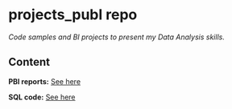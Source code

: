 # projects_publ repo
_Code samples and BI projects to present my Data Analysis skills._

## Content
**PBI reports:** [See here](https://github.com/mmbiskup/projects_publ/tree/main/PBI%20reports)

**SQL code:** [See here](https://github.com/mmbiskup/projects_publ/tree/main/SQL) 
